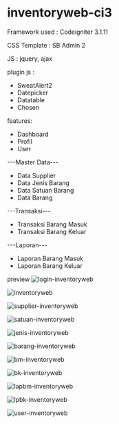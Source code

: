 # inventoryweb-ci3

Framework used : Codeigniter 3.1.11

CSS Template : SB Admin 2

JS : jquery, ajax

plugin js :

- SweatAlert2
- Datepicker
- Datatable
- Chosen

features:

- Dashboard
- Profil
- User

---Master Data---
- Data Supplier
- Data Jenis Barang
- Data Satuan Barang
- Data Barang

---Transaksi---
- Transaksi Barang Masuk
- Transaksi Barang Keluar

---Laporan---
- Laporan Barang Masuk
- Laporan Barang Keluar

preview
![login-inventoryweb](https://user-images.githubusercontent.com/47371845/116355365-f0ab1e00-a823-11eb-9c63-dabe8da1c919.PNG)

![inventoryweb](https://user-images.githubusercontent.com/47371845/116355430-0a4c6580-a824-11eb-9b0d-c52bdcdc2f36.PNG)

![supplier-inventoryweb](https://user-images.githubusercontent.com/47371845/116355565-38ca4080-a824-11eb-8f61-55576df915bf.PNG)

![satuan-inventoryweb](https://user-images.githubusercontent.com/47371845/116356111-079e4000-a825-11eb-9392-b59c7eff5f43.PNG)

![jenis-inventoryweb](https://user-images.githubusercontent.com/47371845/116356123-0cfb8a80-a825-11eb-96fb-32ac7f49f72d.PNG)

![barang-inventoryweb](https://user-images.githubusercontent.com/47371845/116356149-184eb600-a825-11eb-8899-4c20a83b137f.PNG)

![bm-inventoryweb](https://user-images.githubusercontent.com/47371845/116356183-26043b80-a825-11eb-9c81-26e5677b1d94.PNG)

![bk-inventoryweb](https://user-images.githubusercontent.com/47371845/116356202-2bfa1c80-a825-11eb-932d-60ef6132d77b.PNG)

![lapbm-inventoryweb](https://user-images.githubusercontent.com/47371845/116356234-35838480-a825-11eb-9bf5-2654f4db6d32.PNG)

![lpbk-inventoryweb](https://user-images.githubusercontent.com/47371845/116356259-3d432900-a825-11eb-86e1-54f5b74a0b8b.PNG)

![user-inventoryweb](https://user-images.githubusercontent.com/47371845/116356283-4633fa80-a825-11eb-93e3-e2b264291bdf.PNG)


